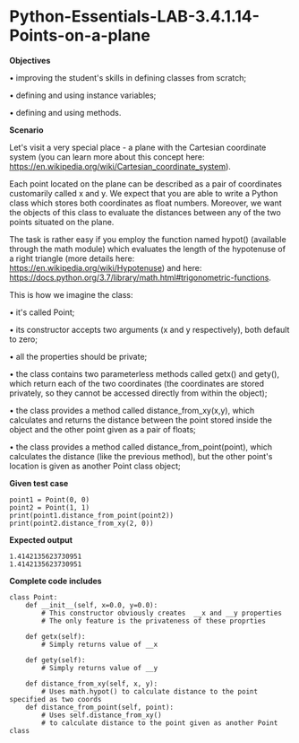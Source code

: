 # Python-Essentials-LAB-3.4.1.14-Points-on-a-plane

**Objectives**

•	improving the student's skills in defining classes from scratch;

•	defining and using instance variables;

•	defining and using methods.

**Scenario**

Let's visit a very special place - a plane with the Cartesian coordinate system (you can learn more about this concept here: https://en.wikipedia.org/wiki/Cartesian_coordinate_system).

Each point located on the plane can be described as a pair of coordinates customarily called x and y. We expect that you are able to write a Python class which stores both coordinates as float numbers. Moreover, we want the objects of this class to evaluate the distances between any of the two points situated on the plane.

The task is rather easy if you employ the function named hypot() (available through the math module) which evaluates the length of the hypotenuse of a right triangle (more details here: https://en.wikipedia.org/wiki/Hypotenuse) and here: https://docs.python.org/3.7/library/math.html#trigonometric-functions.

This is how we imagine the class:

•	it's called Point;

•	its constructor accepts two arguments (x and y respectively), both default to zero;

•	all the properties should be private;

•	the class contains two parameterless methods called getx() and gety(), which return each of the two coordinates (the coordinates are stored privately, so they cannot be accessed directly from within the object);

•	the class provides a method called distance_from_xy(x,y), which calculates and returns the distance between the point stored inside the object and the other point given as a pair of floats;

•	the class provides a method called distance_from_point(point), which calculates the distance (like the previous method), but the other point's location is given as another Point class object;

**Given test case**
```
point1 = Point(0, 0)
point2 = Point(1, 1)
print(point1.distance_from_point(point2))
print(point2.distance_from_xy(2, 0))
```

**Expected output**
```
1.4142135623730951
1.4142135623730951
```

**Complete code includes**
```
class Point:
    def __init__(self, x=0.0, y=0.0):
        # This constructor obviously creates  __x and __y properties
        # The only feature is the privateness of these proprties

    def getx(self):
        # Simply returns value of __x

    def gety(self):
        # Simply returns value of __y

    def distance_from_xy(self, x, y):
        # Uses math.hypot() to calculate distance to the point specified as two coords 
    def distance_from_point(self, point):
        # Uses self.distance_from_xy()
        # to calculate distance to the point given as another Point class
```
